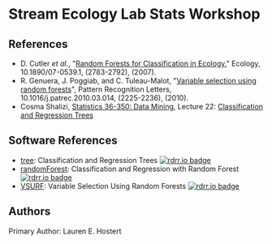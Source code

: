 # Stream Ecology Lab Stats Workshop

## References

- D. Cutler _et al._, "[Random Forests for Classification in Ecology](https://esajournals.onlinelibrary.wiley.com/doi/abs/10.1890/07-0539.1)," Ecology, 10.1890/07-0539.1, (2783-2792), (2007).
- R. Genuera, J. Poggiab, and C. Tuleau-Malot, "[Variable selection using random forests](https://www.sciencedirect.com/science/article/abs/pii/S0167865510000954)", Pattern Recognition Letters, 10.1016/j.patrec.2010.03.014, (2225-2236), (2010).
- Cosma Shalizi, [Statistics 36-350: Data Mining](https://www.stat.cmu.edu/~cshalizi/350/), Lecture 22: [Classification and Regression Trees](https://www.stat.cmu.edu/~cshalizi/350/lectures/22/lecture-22.pdf)

## Software References

- [tree](https://cran.r-project.org/web/packages/tree/index.html): Classification and Regression Trees [![rdrr.io badge](https://img.shields.io/badge/view%20on-rdrr.io-blue.svg)](https://rdrr.io/cran/tree/man/tree.html)
- [randomForest](https://cran.r-project.org/web/packages/randomForest/index.html): Classification and Regression with Random Forest [![rdrr.io badge](https://img.shields.io/badge/view%20on-rdrr.io-blue.svg)](https://rdrr.io/cran/randomForest/man/randomForest.html)
- [VSURF](https://cran.r-project.org/web/packages/VSURF/index.html): Variable Selection Using Random Forests [![rdrr.io badge](https://img.shields.io/badge/view%20on-rdrr.io-blue.svg)](https://rdrr.io/cran/VSURF/man/VSURF.html)

## Authors

Primary Author: Lauren E. Hostert
